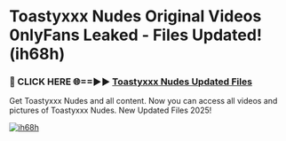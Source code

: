 # Toastyxxx Nudes Original Videos 0nlyFans Leaked - Files Updated! (ih68h)

<h3>🔴 CLICK HERE 🌐==►► <a href="https://tinyurl.com/4mcuefdz" rel="nofollow">Toastyxxx Nudes Updated Files</a></h3>

Get Toastyxxx Nudes and all content. Now you can access all videos and pictures of Toastyxxx Nudes. New Updated Files 2025!

[![ih68h](https://i.imgur.com/StAQSOY.gif)](https://tinyurl.com/4mcuefdz)
